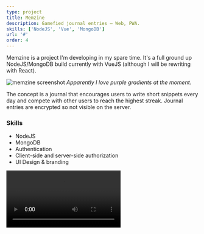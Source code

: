 ```yaml
---
type: project
title: Memzine
description: Gamefied journal entries – Web, PWA.
skills: ['NodeJS', 'Vue', 'MongoDB']
url: '#'
order: 4
---
```


Memzine is a project I'm developing in my spare time. It's a full ground up NodeJS/MongoDB build currently with VueJS (although I will be rewriting with React).

![memzine screenshot](https://theomjonesimg.s3.amazonaws.com/blog/memzine-screen.jpg)
_Apparently I love purple gradients at the moment._

The concept is a journal that encourages users to write short snippets every day and compete with other users to reach the highest streak. Journal entries are encrypted so not visible on the server.

### Skills

* NodeJS
* MongoDB
* Authentication
* Client-side and server-side authorization
* UI Design & branding

<video controls>
  <source src="https://theomjonesimg.s3.amazonaws.com/blog/memz.mp4"></source>
</video>
